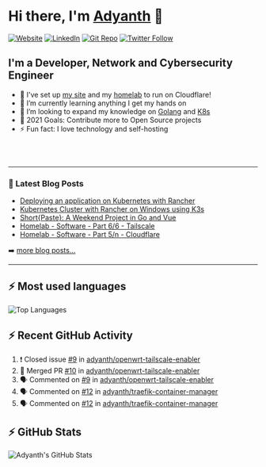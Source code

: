# Hi there, I'm [Adyanth][website] 👋

[![Website](https://img.shields.io/website?label=adyanth.dev&style=for-the-badge&url=https%3A%2F%2Fadyanth.dev)](https://adyanth.dev)
[![LinkedIn](https://img.shields.io/badge/LinkedIn-adyanth--h-blue?style=for-the-badge)](https://www.linkedin.com/in/adyanth-h/)
[![Git Repo](https://img.shields.io/badge/Git%20Repo-git.adyanth.site-green?style=for-the-badge)](https://git.adyanth.site/adyanth)
[![Twitter Follow](https://img.shields.io/twitter/follow/Adyanth_H?color=1DA1F2&logo=twitter&style=for-the-badge)](https://twitter.com/intent/follow?original_referer=https%3A%2F%2Fgithub.com%2FAdyanth_H&screen_name=Adyanth_H)

## I'm a Developer, Network and Cybersecurity Engineer

- 🔭 I've set up [my site][website] and my [homelab](https://adyanth.site/series/homelab/) to run on Cloudflare!
- 🌱 I’m currently learning anything I get my hands on
- 👯 I’m looking to expand my knowledge on [Golang](https://adyanth.site/tags/golang/) and [K8s](https://adyanth.site/tags/k8s/)
- 🥅 2021 Goals: Contribute more to Open Source projects
- ⚡ Fun fact: I love technology and self-hosting

<!-- ### Languages and Tools -->

<br />
<br />

---

### 📕 Latest Blog Posts

<!-- BLOG-POST-LIST:START -->
- [Deploying an application on Kubernetes with Rancher](https://adyanth.site/posts/deploying-an-app-on-rancher-kubernetes/)
- [Kubernetes Cluster with Rancher on Windows using K3s](https://adyanth.site/posts/kubernetes-cluster-on-windows/)
- [Short{Paste}: A Weekend Project in Go and Vue](https://adyanth.site/posts/shortpaste-a-weekend-project/)
- [Homelab - Software - Part 6/6 - Tailscale](https://adyanth.site/posts/homelab-software-6-tailscale/)
- [Homelab - Software - Part 5/n - Cloudflare](https://adyanth.site/posts/homelab-software-5-cloudflare/)
<!-- BLOG-POST-LIST:END -->

➡️ [more blog posts...](https://adyanth.dev/archives/)

---

## :zap: Most used languages

![Top Languages](https://github-readme-stats.vercel.app/api/top-langs/?username=adyanth&hide=javascript&count_private=true&theme=dark)

## :zap: Recent GitHub Activity
  
<!--START_SECTION:activity-->
1. ❗️ Closed issue [#9](https://github.com/adyanth/openwrt-tailscale-enabler/issues/9) in [adyanth/openwrt-tailscale-enabler](https://github.com/adyanth/openwrt-tailscale-enabler)
2. 🎉 Merged PR [#10](https://github.com/adyanth/openwrt-tailscale-enabler/pull/10) in [adyanth/openwrt-tailscale-enabler](https://github.com/adyanth/openwrt-tailscale-enabler)
3. 🗣 Commented on [#9](https://github.com/adyanth/openwrt-tailscale-enabler/issues/9) in [adyanth/openwrt-tailscale-enabler](https://github.com/adyanth/openwrt-tailscale-enabler)
4. 🗣 Commented on [#12](https://github.com/adyanth/traefik-container-manager/issues/12) in [adyanth/traefik-container-manager](https://github.com/adyanth/traefik-container-manager)
5. 🗣 Commented on [#12](https://github.com/adyanth/traefik-container-manager/issues/12) in [adyanth/traefik-container-manager](https://github.com/adyanth/traefik-container-manager)
<!--END_SECTION:activity-->

</details>

## :zap: GitHub Stats

![Adyanth's GitHub Stats](https://github-readme-stats.vercel.app/api?username=adyanth&show_icons=true&hide_border=true&count_private=true&theme=dark)

[website]: https://adyanth.dev/
[twitter]: https://twitter.com/Adyanth_H
[linkedin]: https://linkedin.com/in/adyanth-h/
